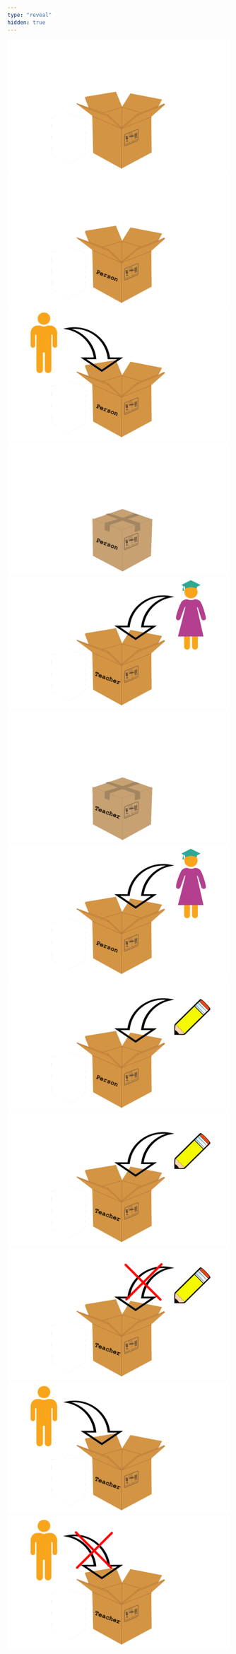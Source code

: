 ```yaml
---
type: "reveal"
hidden: true
---
```


<section>
    <img class="plain stretch" style="" src="/images/13-inherit/poly1.png">
</section>

<section>
    <img class="plain stretch" style="" src="/images/13-inherit/poly2.png">
</section>

<section>
    <img class="plain stretch" style="" src="/images/13-inherit/poly3.png">
</section>

<section>
    <img class="plain stretch" style="" src="/images/13-inherit/poly4.png">
</section>

<section>
    <img class="plain stretch" style="" src="/images/13-inherit/poly5.png">
</section>

<section>
    <img class="plain stretch" style="" src="/images/13-inherit/poly6.png">
</section>

<section>
    <img class="plain stretch" style="" src="/images/13-inherit/poly7.png">
</section>

<section>
    <img class="plain stretch" style="" src="/images/13-inherit/poly9.png">
</section>

<section>
    <img class="plain stretch" style="" src="/images/13-inherit/poly8.png">
</section>

<section>
    <img class="plain stretch" style="" src="/images/13-inherit/poly10.png">
</section>

<section>
    <img class="plain stretch" style="" src="/images/13-inherit/poly11.png">
</section>

<section>
    <img class="plain stretch" style="" src="/images/13-inherit/poly12.png">
</section>
